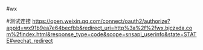 #wx

#测试连接
https://open.weixin.qq.com/connect/oauth2/authorize?appid=wx91b9ea7e64becfbb&redirect_uri=http%3a%2f%2fwx.bjczxda.com%2findex.html&response_type=code&scope=snsapi_userinfo&state=STATE#wechat_redirect
